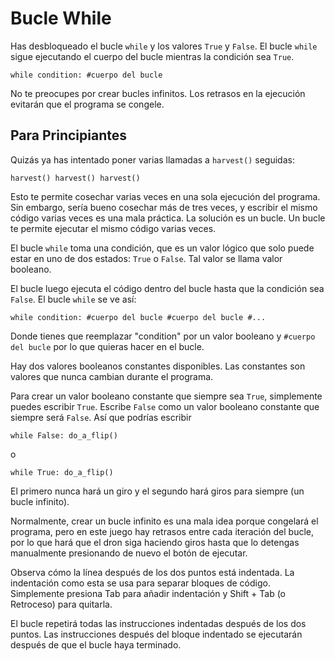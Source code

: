 # Bucle While
Has desbloqueado el bucle `while` y los valores `True` y `False`. El bucle `while` sigue ejecutando el cuerpo del bucle mientras la condición sea `True`.

`while condition:
	#cuerpo del bucle`

No te preocupes por crear bucles infinitos. Los retrasos en la ejecución evitarán que el programa se congele.

## Para Principiantes
Quizás ya has intentado poner varias llamadas a `harvest()` seguidas:

`harvest()
harvest()
harvest()`

Esto te permite cosechar varias veces en una sola ejecución del programa. 
Sin embargo, sería bueno cosechar más de tres veces, y escribir el mismo código varias veces es una mala práctica. 
La solución es un bucle. 
Un bucle te permite ejecutar el mismo código varias veces.

El bucle `while` toma una condición, que es un valor lógico que solo puede estar en uno de dos estados: `True` o `False`. 
Tal valor se llama valor booleano.

El bucle luego ejecuta el código dentro del bucle hasta que la condición sea `False`.
El bucle `while` se ve así:

`while condition:
	#cuerpo del bucle
	#cuerpo del bucle
	#...`
	
Donde tienes que reemplazar "condition" por un valor booleano y `#cuerpo del bucle` por lo que quieras hacer en el bucle.

Hay dos valores booleanos constantes disponibles. Las constantes son valores que nunca cambian durante el programa.

Para crear un valor booleano constante que siempre sea `True`, simplemente puedes escribir `True`. Escribe `False` como un valor booleano constante que siempre será `False`.
Así que podrías escribir


`while False:
	do_a_flip()`

o

`while True:
	do_a_flip()`

El primero nunca hará un giro y el segundo hará giros para siempre (un bucle infinito). 

Normalmente, crear un bucle infinito es una mala idea porque congelará el programa, pero en este juego hay retrasos entre cada iteración del bucle, por lo que hará que el dron siga haciendo giros hasta que lo detengas manualmente presionando de nuevo el botón de ejecutar.

Observa cómo la línea después de los dos puntos está indentada. La indentación como esta se usa para separar bloques de código.
Simplemente presiona Tab para añadir indentación y Shift + Tab (o Retroceso) para quitarla.

El bucle repetirá todas las instrucciones indentadas después de los dos puntos.
Las instrucciones después del bloque indentado se ejecutarán después de que el bucle haya terminado.